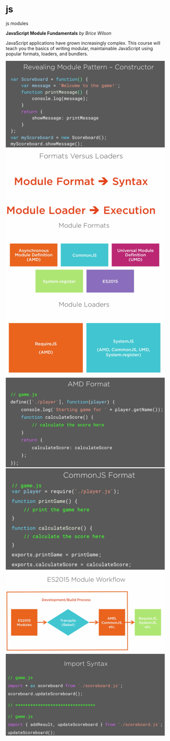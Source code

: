 # js
js modules

**JavaScript Module Fundamentals**
*by Brice Wilson*

JavaScript applications have grown increasingly complex. This course will teach you the basics of writing modular, maintainable JavaScript using popular formats, loaders, and bundlers.


![Screenshot](./1module-cons.png)
![Screenshot](./2format.png)
![Screenshot](./3format.png)
![Screenshot](./4loader.png)
![Screenshot](./5amd-format.png)
![Screenshot](./6commonjs-format.png)
![Screenshot](./7module-workflow.png)
![Screenshot](./8import-syntax.png)